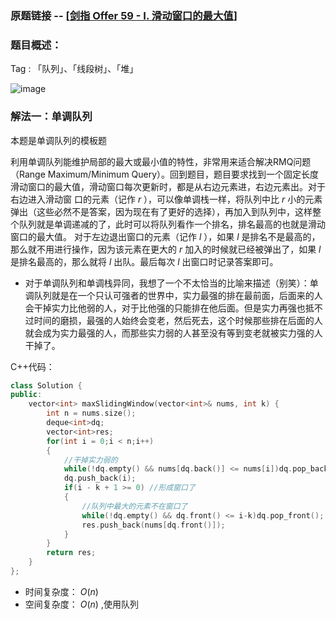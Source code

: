 ### 原题链接 -- [[剑指 Offer 59 - I. 滑动窗口的最大值](https://leetcode.cn/problems/hua-dong-chuang-kou-de-zui-da-zhi-lcof/)]

### 题目概述：
Tag : 「队列」、「线段树」、「堆」

![image](https://user-images.githubusercontent.com/99656524/233755267-d3783189-fd4e-41b0-bf14-049d6de05255.png)

### 解法一：单调队列
本题是单调队列的模板题

利用单调队列能维护局部的最大或最小值的特性，非常用来适合解决RMQ问题（Range Maximum/Minimum Query）。回到题目，题目要求找到一个固定长度滑动窗口的最大值，滑动窗口每次更新时，都是从右边元素进，右边元素出。对于右边进入滑动窗
口的元素（记作 $r$ ），可以像单调栈一样，将队列中比 $r$ 小的元素弹出（这些必然不是答案，因为现在有了更好的选择），再加入到队列中，这样整个队列就是单调递减的了，此时可以将队列看作一个排名，排名最高的也就是滑动窗口的最大值。
对于左边退出窗口的元素（记作 $l$ ），如果 $l$ 是排名不是最高的，那么就不用进行操作，因为该元素在更大的 $r$ 加入的时候就已经被弹出了，如果 $l$ 是排名最高的，那么就将 $l$ 出队。最后每次 $l$ 出窗口时记录答案即可。

* 对于单调队列和单调栈异同，我想了一个不太恰当的比喻来描述（别笑）：单调队列就是在一个只认可强者的世界中，实力最强的排在最前面，后面来的人会干掉实力比他弱的人，对于比他强的只能排在他后面。但是实力再强也抵不过时间的磨损，最强的人始终会变老，然后死去，这个时候那些排在后面的人就会成为实力最强的人，而那些实力弱的人甚至没有等到变老就被实力强的人干掉了。

C++代码：
```cpp
class Solution {
public:
    vector<int> maxSlidingWindow(vector<int>& nums, int k) {
        int n = nums.size();
        deque<int>dq;
        vector<int>res;
        for(int i = 0;i < n;i++)
        {
            //干掉实力弱的
            while(!dq.empty() && nums[dq.back()] <= nums[i])dq.pop_back();
            dq.push_back(i);
            if(i - k + 1 >= 0) //形成窗口了
            {
                //队列中最大的元素不在窗口了
                while(!dq.empty() && dq.front() <= i-k)dq.pop_front();
                res.push_back(nums[dq.front()]);
            }
        }
        return res;
    }
};
```
* 时间复杂度： $O(n)$
* 空间复杂度： $O(n)$ ,使用队列



